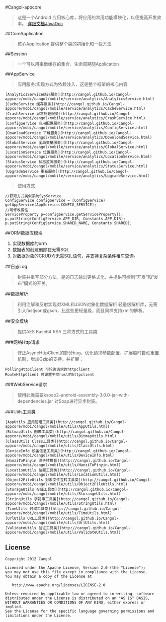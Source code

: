 #Cangol-appcore

>这是一个Android 应用核心库，将应用的常用功能模块化，以便提高开发效率。
>[详细文档JavaDoc](http://cangol.github.io/Cangol-appcore)

##CoreApplication
>核心Application 提供整个哭的初始化和一些方法

##Session
>一个可以用来做缓存的集合，生命周期随Application

##AppService
>应用服务:实现方式为依赖注入，这是整个框架的核心内容

	[AnalyticsService统计服务](http://cangol.github.io/Cangol-appcore/mobi/cangol/mobile/service/analytics/AnalyticsService.html)
	[CacheService 缓存服务](http://cangol.github.io/Cangol-appcore/mobi/cangol/mobile/service/analytics/CacheService.html)
	[CrashService 异常处理服务](http://cangol.github.io/Cangol-appcore/mobi/cangol/mobile/service/analytics/CrashService.html)
	[ConfigService 应用配置服务](http://cangol.github.io/Cangol-appcore/mobi/cangol/mobile/service/analytics/ConfigService.html)
	[DownloadService 下载服务](http://cangol.github.io/Cangol-appcore/mobi/cangol/mobile/service/analytics/DownloadService.html)
	[GlobalService 全局变量服务](http://cangol.github.io/Cangol-appcore/mobi/cangol/mobile/service/analytics/GlobalService.html)
	[LocationService 位置服务](http://cangol.github.io/Cangol-appcore/mobi/cangol/mobile/service/analytics/LocationService.html)
	[StatusService 状态监听服务](http://cangol.github.io/Cangol-appcore/mobi/cangol/mobile/service/analytics/StatusService.html)
	[UpgradeService 更新服务](http://cangol.github.io/Cangol-appcore/mobi/cangol/mobile/service/analytics/UpgradeService.html)

>使用方式
	
	//获取方式类似系统SysService
	ConfigService configService = (ConfigService) getAppService(AppService.CONFIG_SERVICE);
	//可修改属性
	ServiceProperty p=configService.getServiceProperty();
	p.putString(ConfigService.APP_DIR, Constants.APP_DIR);
	p.putString(ConfigService.SHARED_NAME, Constants.SHARED);
			
##ORM数据库模块

1. 实现数据库的orm
2. 数据表的创建删除在无需SQL
3. 对数据对象的CRUD均无需SQL语句，并支持复杂条件租车查询。

##日志Log
>封装并重写部分方法，是的日志输出更格式化，并提供可控制“开发”和”发布“模式的开关。

##数据解析
>利用注解和反射实现对XML和JSON对象化数据解析
 轻量级解析库，无需引入fastjson或gson，比这些更轻量级，而且同样支持xml的解析。

##安全模块
>提供AES Base64 RSA 三种方式的工具类

###网络Http请求

>修正AsyncHttpClient的部分bug，优化请求参数配置，扩展超时自动重置机制，增加Gzip的支持。并扩展：

	PollingHttpClient 可轮询请求的httpclient
	RouteHttpClient 可设置不同host的httpclient
###WebService请求
>使用此类需要ksoap2-android-assembly-3.0.0-jar-with-dependencies.jar 对Soap进行异步封装。



###Utils工具类

	[AppUtils 应用管理工具类](http://cangol.github.io/Cangol-appcore/mobi/cangol/mobile/utils/AppUtils.html)
	[BitmapUtils 图像工具类](http://cangol.github.io/Cangol-appcore/mobi/cangol/mobile/utils/BitmapUtils.html)
	[ClassUtils Class工具类](http://cangol.github.io/Cangol-appcore/mobi/cangol/mobile/utils/ClassUtils.html)
	[DeviceInfo 设备信息工具类](http://cangol.github.io/Cangol-appcore/mobi/cangol/mobile/utils/DeviceInfo.html)
	[HanziToPinyin 汉子转拼音](http://cangol.github.io/Cangol-appcore/mobi/cangol/mobile/utils/HanziToPinyin.html)
	[LocationUtils 位置工具类](http://cangol.github.io/Cangol-appcore/mobi/cangol/mobile/utils/LocationUtils.html)
	[Object2FileUtils 对象文件互转工具类](http://cangol.github.io/Cangol-appcore/mobi/cangol/mobile/utils/Object2FileUtils.html)
	[StorageUtils 存储工具类](http://cangol.github.io/Cangol-appcore/mobi/cangol/mobile/utils/StorangeUtils.html)
	[StringUtils 字符串工具类](http://cangol.github.io/Cangol-appcore/mobi/cangol/mobile/utils/StringUtils.html)
	[TimeUtils 时间工具类](http://cangol.github.io/Cangol-appcore/mobi/cangol/mobile/utils/TimeUtils.html)
	[UrlUtils URL工具类](http://cangol.github.io/Cangol-appcore/mobi/cangol/mobile/utils/UrlUtils.html)
	[ValidateUtils 验证工具类](http://cangol.github.io/Cangol-appcore/mobi/cangol/mobile/utils/ValidateUtils.html)

License
-----------

    Copyright 2012 Cangol

    Licensed under the Apache License, Version 2.0 (the "License");
    you may not use this file except in compliance with the License.
    You may obtain a copy of the License at

       http://www.apache.org/licenses/LICENSE-2.0

    Unless required by applicable law or agreed to in writing, software
    distributed under the License is distributed on an "AS IS" BASIS,
    WITHOUT WARRANTIES OR CONDITIONS OF ANY KIND, either express or implied.
    See the License for the specific language governing permissions and
    limitations under the License.

